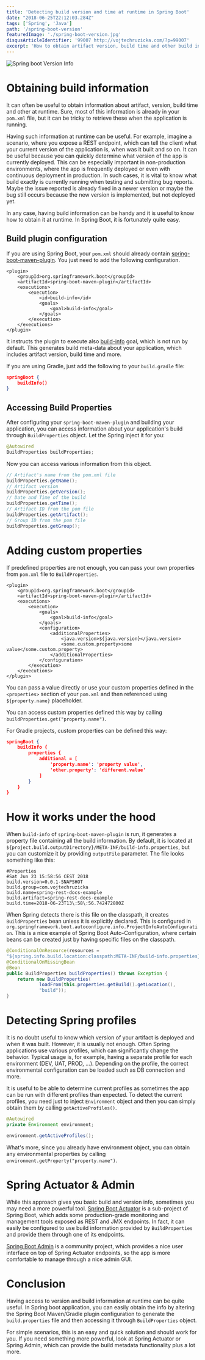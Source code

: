 ```yaml
---
title: 'Detecting build version and time at runtime in Spring Boot'
date: "2018-06-25T22:12:03.284Z"
tags: ['Spring', 'Java']
path: '/spring-boot-version'
featuredImage: './spring-boot-version.jpg'
disqusArticleIdentifier: '99007 http://vojtechruzicka.com/?p=99007'
excerpt: 'How to obtain artifact version, build time and other build information in a Spring Boot app at runtime?'
---
```


![Spring boot Version Info](./spring-boot-version.jpg)

# Obtaining build information
It can often be useful to obtain information about artifact, version, build time and other at runtime. Sure, most of this information is already in your `pom.xml` file, but it can be tricky to retrieve these when the application is running.

Having such information at runtime can be useful. For example, imagine a scenario, where you expose a REST endpoint, which can tell the client what your current version of the application is, when was it built and so on. It can be useful because you can quickly determine what version of the app is currently deployed. This can be especially important in non-production environments, where the app is frequently deployed or even with continuous deployment in production. In such cases, it is vital to know what build exactly is currently running when testing and submitting bug reports. Maybe the issue reported is already fixed in a newer version or maybe the bug still occurs because the new version is implemented, but not deployed yet.

In any case, having build information can be handy and it is useful to know how to obtain it at runtime. In Spring Boot, it is fortunately quite easy.

## Build plugin configuration
If you are using Spring Boot, your `pom.xml` should already contain [spring-boot-maven-plugin](https://docs.spring.io/spring-boot/docs/2.0.3.RELEASE/maven-plugin/). You just need to add the following configuration.

```xml{4-11}
<plugin>
    <groupId>org.springframework.boot</groupId>
    <artifactId>spring-boot-maven-plugin</artifactId>
    <executions>
        <execution>
            <id>build-info</id>
            <goals>
                <goal>build-info</goal>
            </goals>
        </execution>
    </executions>
</plugin>
```

It instructs the plugin to execute also [build-info](https://docs.spring.io/spring-boot/docs/2.0.3.RELEASE/maven-plugin/build-info-mojo.html) goal, which is not run by default. This generates build meta-data about your application, which includes artifact version, build time and more. 

If you are using Gradle, just add the following to your `build.gradle` file:

```json
springBoot {
    buildInfo()
}
```

## Accessing Build Properties
After configuring your `spring-boot-maven-plugin` and building your application, you can access information about your application's build through `BuildProperties` object. Let the Spring inject it for you:

```java
@Autowired
BuildProperties buildProperties;
```

Now you can access various information from this object.

```java
// Artifact's name from the pom.xml file
buildProperties.getName();
// Artifact version
buildProperties.getVersion();
// Date and Time of the build
buildProperties.getTime();
// Artifact ID from the pom file
buildProperties.getArtifact();
// Group ID from the pom file
buildProperties.getGroup();
```
# Adding custom properties
If predefined properties are not enough, you can pass your own properties from `pom.xml` file to `BuildProperties`.

```xml{9-14}
<plugin>
    <groupId>org.springframework.boot</groupId>
    <artifactId>spring-boot-maven-plugin</artifactId>
    <executions>
        <execution>
            <goals>
                <goal>build-info</goal>
            </goals>
            <configuration>
                <additionalProperties>
                    <java.version>${java.version}</java.version>
                    <some.custom.property>some value</some.custom.property>
                </additionalProperties>
            </configuration>
        </execution>
    </executions>
</plugin>
```

You can pass a value directly or use your custom properties defined in the `<properties>` section of your `pom.xml` and then referenced using `${property.name}` placeholder.

You can access custom properties defined this way by calling `buildProperties.get("property.name")`.

For Gradle projects, custom properties can be defined this way:

```json
springBoot {
    buildInfo {
        properties {
            additional = [
                'property.name': 'property value',
                'other.property': 'different.value'
            ]
        }
    }
}
```

# How it works under the hood
When `build-info` of `spring-boot-maven-plugin` is run, it generates a property file containing all the build information. By default, it is located at `${project.build.outputDirectory}/META-INF/build-info.properties`, but you can customize it by providing `outputFile` parameter. The file looks something like this:

```properties
#Properties
#Sat Jun 23 15:58:56 CEST 2018
build.version=0.0.1-SNAPSHOT
build.group=com.vojtechruzicka
build.name=spring-rest-docs-example
build.artifact=spring-rest-docs-example
build.time=2018-06-23T13\:58\:56.742472800Z
```

When Spring detects there is this file on the classpath, it creates `BuildProperties` bean unless it is explicitly declared. This is configured in `org.springframework.boot.autoconfigure.info.ProjectInfoAutoConfiguration`. This is a nice example of Spring Boot Auto-Configuration, where certain beans can be created just by having specific files on the classpath.

```java
@ConditionalOnResource(resources = 
"${spring.info.build.location:classpath:META-INF/build-info.properties}")
@ConditionalOnMissingBean
@Bean
public BuildProperties buildProperties() throws Exception {
    return new BuildProperties(
            loadFrom(this.properties.getBuild().getLocation(), 
            "build"));
}
```

# Detecting Spring profiles
It is no doubt useful to know which version of your artifact is deployed and when it was built. However, it is usually not enough. Often Spring applications use various profiles, which can significantly change the behavior. Typical usage is, for example, having a separate profile for each environment (DEV, UAT, PROD, ...). Depending on the profile, the correct environmental configuration can be loaded such as DB connection and more.

It is useful to be able to determine current profiles as sometimes the app can be run with different profiles than expected. To detect the current profiles, you need just to inject `Environment` object and then you can simply obtain them by calling `getActiveProfiles()`.

```java
@Autowired
private Environment environment;

environment.getActiveProfiles();
```

What's more, since you already have environment object, you can obtain any environmental properties by calling `environment.getProperty("property.name")`.

# Spring Actuator & Admin
While this approach gives you basic build and version info, sometimes you may need a more powerful tool. [Spring Boot Actuator](https://docs.spring.io/spring-boot/docs/current/reference/htmlsingle/#production-ready) is a sub-project of Spring Boot, which adds some production-grade monitoring and management tools exposed as REST and JMX endpoints. In fact, it can easily be configured to use build information provided by `BuildProperties` and provide them through one of its endpoints. 

[Spring Boot Admin](https://github.com/codecentric/spring-boot-admin) is a community project, which provides a nice user interface on top of Spring Actuator endpoints, so the app is more comfortable to manage through a nice admin GUI.

# Conclusion
Having access to version and build information at runtime can be quite useful. In Spring boot application, you can easily obtain the info by altering the Spring Boot Maven/Gradle plugin configuration to generate the `build.properties` file and then accessing it through `BuildProperties` object.

For simple scenarios, this is an easy and quick solution and should work for you. If you need something more powerful, look at Spring Actuator or Spring Admin, which can provide the build metadata functionality plus a lot more.